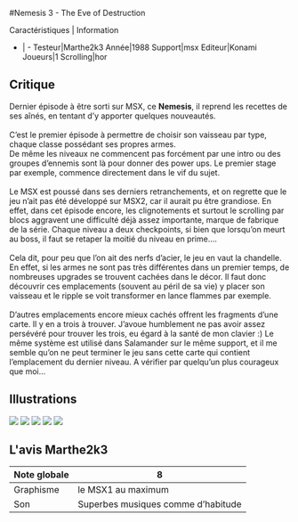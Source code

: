 #Nemesis 3 - The Eve of Destruction

Caractéristiques | Information
- | -
Testeur|Marthe2k3
Année|1988
Support|msx
Editeur|Konami
Joueurs|1
Scrolling|hor

## Critique
Dernier épisode à être sorti sur MSX, ce <b>Nemesis</b>, il reprend les recettes de ses aînés, en tentant d’y apporter quelques nouveautés.<br/><br/>C’est le premier épisode à permettre de choisir son vaisseau par type, chaque classe possédant ses propres armes.<br/>De même les niveaux ne commencent pas forcément par une intro ou des groupes d’ennemis sont là pour donner des power ups. Le premier stage par exemple, commence directement dans le vif du sujet.<br/><br/>Le MSX est poussé dans ses derniers retranchements, et on regrette que le jeu n’ait pas été développé sur MSX2, car il aurait pu être grandiose. En effet, dans cet épisode encore, les clignotements et surtout le scrolling par blocs aggravent une difficulté déjà assez importante, marque de fabrique de la série. Chaque niveau a deux checkpoints, si bien que lorsqu’on meurt au boss, il faut se retaper la moitié du niveau en prime…. <br/><br/>Cela dit, pour peu que l’on ait des nerfs d’acier, le jeu en vaut la chandelle. En effet, si les armes ne sont pas très différentes dans un premier temps, de nombreuses upgrades se trouvent cachées dans le décor. Il faut donc découvrir ces emplacements (souvent au péril de sa vie) y placer son vaisseau et le ripple se voit transformer en lance flammes par exemple.<br/><br/>D’autres emplacements encore mieux cachés offrent les fragments d’une carte. Il y en a trois à trouver. J’avoue humblement ne pas avoir assez persévéré pour trouver les trois, eu égard à la santé de mon clavier :) Le même système est utilisé dans Salamander sur le même support, et il me semble qu’on ne peut terminer le jeu sans cette carte qui contient l’emplacement du dernier niveau. A vérifier par quelqu’un plus courageux que moi…

## Illustrations
![](http://www.shmup.com/images/thumbs/img_fiche_1_748.gif)
![](http://www.shmup.com/images/thumbs/img_fiche_2_748.gif)
![](http://www.shmup.com/images/thumbs/img_fiche_3_748.gif)
![](http://www.shmup.com/images/thumbs/img_fiche_4_748.gif)
![](http://www.shmup.com/images/thumbs/)

## L'avis Marthe2k3
Note globale|8
-|-
Graphisme|le MSX1 au maximum
Son|Superbes musiques comme d’habitude
